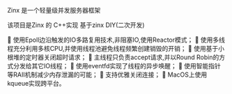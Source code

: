 Zinx 是一个轻量级并发服务器框架

该项目是Zinx 的 C++实现 基于zinx DIY(二次开发)

	使用Epoll边沿触发的IO多路复用技术,非阻塞IO,使用Reactor模式；
	使用多线程充分利用多核CPU,并使用线程池避免线程频繁创建销毁的开销；
	使用基于小根堆的定时器关闭超时请求；
	主线程只负责accept请求,并以Round Robin的方式分发给其它IO线程；
	使用eventfd实现了线程的异步唤醒；
	使用智能指针等RAII机制减少内存泄漏的可能；
	支持优雅关闭连接；
	MacOS上使用kqueue实现跨平台。

